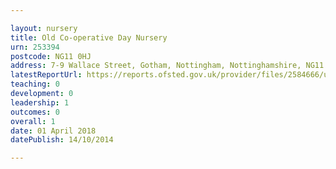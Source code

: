 ```yaml
---

layout: nursery
title: Old Co-operative Day Nursery
urn: 253394
postcode: NG11 0HJ
address: 7-9 Wallace Street, Gotham, Nottingham, Nottinghamshire, NG11 0HJ
latestReportUrl: https://reports.ofsted.gov.uk/provider/files/2584666/urn/253394.pdf
teaching: 0
development: 0
leadership: 1
outcomes: 0
overall: 1
date: 01 April 2018 
datePublish: 14/10/2014

---
```

